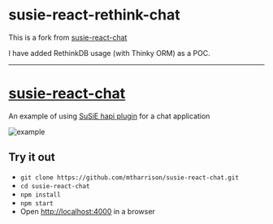 # susie-react-rethink-chat
This is a fork from [susie-react-chat](https://github.com/mtharrison/susie-react-chat)

I have added RethinkDB usage (with Thinky ORM) as a POC.

-------------------------------------------------------------------------------------
# [susie-react-chat](https://github.com/mtharrison/susie-react-chat)
An example of using [SuSiE hapi plugin](https://www.npmjs.com/package/susie) for a chat application

![example](https://cldup.com/Z7lqA5nFmA.png)

## Try it out

- `git clone https://github.com/mtharrison/susie-react-chat.git`
- `cd susie-react-chat`
- `npm install`
- `npm start`
- Open [http://localhost:4000](http://localhost:4000) in a browser
